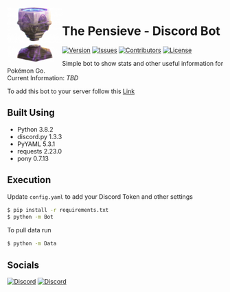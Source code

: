 <img src="https://raw.githubusercontent.com/Macro303/The-Pensieve/main/logo.png" align="left" width="128" height="128" alt="The Pensieve Logo"/>

# The Pensieve - Discord Bot
[![Version](https://img.shields.io/github/tag-pre/Macro303/The-Pensieve.svg?label=version&style=flat-square)](https://github.com/Macro303/The-Pensieve/releases)
[![Issues](https://img.shields.io/github/issues/Macro303/The-Pensieve.svg?style=flat-square)](https://github.com/Macro303/The-Pensieve/issues)
[![Contributors](https://img.shields.io/github/contributors/Macro303/The-Pensieve.svg?style=flat-square)](https://github.com/Macro303/The-Pensieve/graphs/contributors)
[![License](https://img.shields.io/github/license/Macro303/The-Pensieve.svg?style=flat-square)](https://opensource.org/licenses/MIT)

Simple bot to show stats and other useful information for Pokémon Go.  
Current Information:
_TBD_

To add this bot to your server follow this [Link]()

## Built Using
 - Python 3.8.2
 - discord.py 1.3.3
 - PyYAML 5.3.1
 - requests 2.23.0
 - pony 0.7.13

## Execution
Update `config.yaml` to add your Discord Token and other settings
```bash
$ pip install -r requirements.txt
$ python -m Bot
```
To pull data run
```bash
$ python -m Data
```

## Socials
[![Discord](https://discord.com/api/v6/guilds/720968695995695115/widget.png?style=banner2)](https://discord.gg/wPQjudd)
[![Discord](https://discord.com/api/v6/guilds/618581423070117932/widget.png?style=banner2)](https://discord.gg/nqGMeGg)